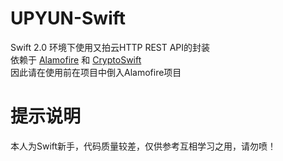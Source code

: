 # UPYUN-Swift
Swift 2.0 环境下使用又拍云HTTP REST API的封装<br>
依赖于 <a href="https://github.com/Alamofire/Alamofire/tree/swift-2.0">Alamofire</a> 和 <a href="https://github.com/krzyzanowskim/CryptoSwift/tree/swift20">CryptoSwift</a><br>
因此请在使用前在项目中倒入Alamofire项目<br>

# 提示说明
本人为Swift新手，代码质量较差，仅供参考互相学习之用，请勿喷！<br>
